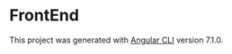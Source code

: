 # FrontEnd

This project was generated with [Angular CLI](https://github.com/angular/angular-cli) version 7.1.0.

